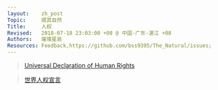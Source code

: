 ```yaml
---
layout:    zh_post
Topic:     顺其自然
Title:     人权
Revised:   2018-07-18 23:03:00 +08 @ 中国-广东-湛江 +08
Authors:   璀璨星辰
Resources: Feedback,https://github.com/bss9395/The_Natural/issues;
---
```


> [Universal Declaration of Human Rights](resources/Universal_Declaration_of_Human_Rights.pdf)

> [世界人权宣言](resources/《世界人权宣言》.pdf)

